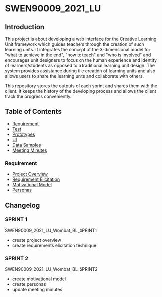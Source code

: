 # SWEN90009_2021_LU
## Introduction
This project is about developing a web interface for the Creative Learning Unit framework which guides teachers through the creation of such learning units. It integrates the concept of the 3-dimensional model for "what to achieve in the end", "how to teach" and "who is involved" and encourages unit designers to focus on the human experience and identity of learners/students as opposed to a traditional learning unit design. The system provides assistance during the creation of learning units and also allows users to share the learning units and collaborate with others.

This repository stores the outputs of each sprint and shares them with the client. It keeps the history of the developing process and allows the client track the progress conveniently.

## Table of Contents
* [Requirement](https://github.com/dingliz/SWEN90009_2021_LU/tree/main/docs)
* [Test](https://github.com/dingliz/SWEN90009_2021_LU/tree/main/tests)
* [Prototypes](https://github.com/dingliz/SWEN90009_2021_LU/tree/main/prototypes)
* [UI](https://github.com/dingliz/SWEN90009_2021_LU/tree/main/ui)
* [Data Samples](https://github.com/dingliz/SWEN90009_2021_LU/tree/main/data%20samples)
* [Meeting Minutes](https://github.com/dingliz/SWEN90009_2021_LU/tree/main/docs/Meetings)
### Requirement
* [Project Overview](https://github.com/dingliz/SWEN90009_2021_LU/blob/main/docs/Specifications/Project%20Overview.pdf)
* [Requirement Elicitation](https://github.com/dingliz/SWEN90009_2021_LU/blob/main/docs/Specifications/Requirements%20Elicitation.pdf)
* [Motivational Model](https://github.com/dingliz/SWEN90009_2021_LU/blob/main/docs/Specifications/Motivational%20Model.pdf)
* [Personas](https://github.com/dingliz/SWEN90009_2021_LU/tree/main/docs/Specifications/Personas)
## Changelog
### SPRINT 1
SWEN90009_2021_LU_Wombat_BL_SPRINT1
- create project overview
- create requirements elicitation technique
### SPRINT 2
SWEN90009_2021_LU_Wombat_BL_SPRINT2
- create motivational model
- create personas
- update meeting minutes
